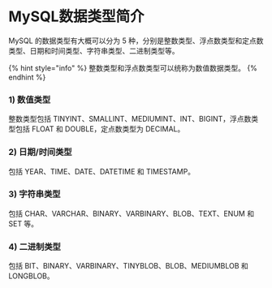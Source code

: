 # MySQL数据类型简介

MySQL 的数据类型有大概可以分为 5 种，分别是整数类型、浮点数类型和定点数类型、日期和时间类型、字符串类型、二进制类型等。

{% hint style="info" %}
整数类型和浮点数类型可以统称为数值数据类型。
{% endhint %}

### **1\) 数值类型**

整数类型包括 TINYINT、SMALLINT、MEDIUMINT、INT、BIGINT，浮点数类型包括 FLOAT 和 DOUBLE，定点数类型为 DECIMAL。

### **2\) 日期/时间类型**

包括 YEAR、TIME、DATE、DATETIME 和 TIMESTAMP。

### **3\) 字符串类型**

包括 CHAR、VARCHAR、BINARY、VARBINARY、BLOB、TEXT、ENUM 和 SET 等。

### **4\) 二进制类型**

包括 BIT、BINARY、VARBINARY、TINYBLOB、BLOB、MEDIUMBLOB 和 LONGBLOB。

